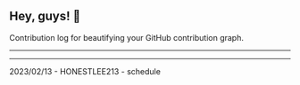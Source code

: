 ## Hey, guys! 👋

Contribution log for beautifying your GitHub contribution graph.

---



---

2023/02/13 - HONESTLEE213 - schedule